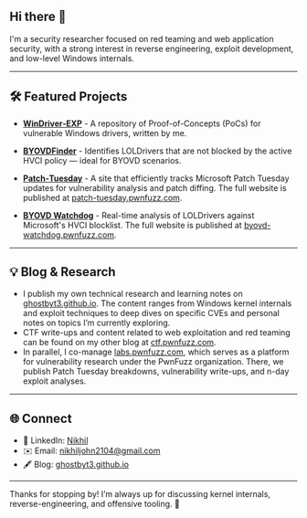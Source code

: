 ## Hi there 👋

I'm a security researcher focused on red teaming and web application security, with a strong interest in reverse engineering, exploit development, and low-level Windows internals.

---

## 🛠️ Featured Projects

- **[WinDriver‑EXP](https://github.com/ghostbyt3/WinDriver-EXP)** - A repository of Proof-of-Concepts (PoCs) for vulnerable Windows drivers, written by me.

- **[BYOVDFinder](https://github.com/ghostbyt3/BYOVDFinder)** - Identifies LOLDrivers that are not blocked by the active HVCI policy — ideal for BYOVD scenarios.

- **[Patch‑Tuesday](https://github.com/ghostbyt3/patch-tuesday)** - A site that efficiently tracks Microsoft Patch Tuesday updates for vulnerability analysis and patch diffing. The full website is published at [patch-tuesday.pwnfuzz.com](https://patch-tuesday.pwnfuzz.com).

- **[BYOVD Watchdog](https://github.com/pwnfuzz/byovd-watchdog)** - Real-time analysis of LOLDrivers against Microsoft's HVCI blocklist. The full website is published at [byovd-watchdog.pwnfuzz.com](https://byovd-watchdog.pwnfuzz.com).

---

## 💡 Blog & Research

- I publish my own technical research and learning notes on [ghostbyt3.github.io](https://ghostbyt3.github.io/). The content ranges from Windows kernel internals and exploit techniques to deep dives on specific CVEs and personal notes on topics I’m currently exploring.
- CTF write-ups and content related to web exploitation and red teaming can be found on my other blog at [ctf.pwnfuzz.com](https://labs.pwnfuzz.com).
- In parallel, I co-manage [labs.pwnfuzz.com](https://labs.pwnfuzz.com), which serves as a platform for vulnerability research under the PwnFuzz organization. There, we publish Patch Tuesday breakdowns, vulnerability write-ups, and n-day exploit analyses.

---

## 🌐 Connect

- 📘 LinkedIn: [Nikhil](https://www.linkedin.com/in/nikhil21john/)
- ✉️ Email: nikhiljohn2104@gmail.com
- 🖋 Blog: [ghostbyt3.github.io](https://ghostbyt3.github.io/)

---

Thanks for stopping by! I’m always up for discussing kernel internals, reverse-engineering, and offensive tooling. 🚀
